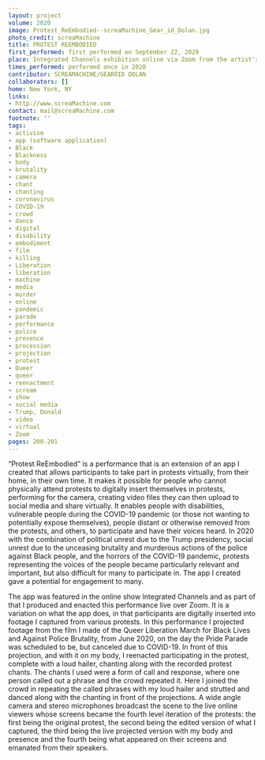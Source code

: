 ```yaml
---
layout: project
volume: 2020
image: Protest_ReEmbodied--screaMachine_Gear_id_Dolan.jpg
photo_credit: screaMachine
title: PROTEST REEMBODIED
first_performed: first performed on September 22, 2020
place: Integrated Channels exhibition online via Zoom from the artist's home
times_performed: performed once in 2020
contributor: SCREAMACHINE/GEARÓID DOLAN
collaborators: []
home: New York, NY
links:
- http://www.screaMachine.com
contact: mail@screaMachine.com
footnote: ''
tags:
- activism
- app (software application)
- Black
- Blackness
- body
- brutality
- camera
- chant
- chanting
- coronavirus
- COVID-19
- crowd
- dance
- digital
- disability
- embodiment
- film
- killing
- Liberation
- liberation
- machine
- media
- murder
- online
- pandemic
- parade
- performance
- police
- presence
- procession
- projection
- protest
- Queer
- queer
- reenactment
- scream
- show
- social media
- Trump, Donald
- video
- virtual
- Zoom
pages: 200-201
---
```


“Protest ReEmbodied” is a performance that is an extension of an app I created that allows participants to take part in protests virtually, from their home, in their own time. It makes it possible for people who cannot physically attend protests to digitally insert themselves in protests, performing for the camera, creating video files they can then upload to social media and share virtually. It enables people with disabilities, vulnerable people during the COVID-19 pandemic (or those not wanting to potentially expose themselves), people distant or otherwise removed from the protests, and others, to participate and have their voices heard. In 2020 with the combination of political unrest due to the Trump presidency, social unrest due to the unceasing brutality and murderous actions of the police against Black people, and the horrors of the COVID-19 pandemic, protests representing the voices of the people became particularly relevant and important, but also difficult for many to participate in. The app I created gave a potential for engagement to many.

The app was featured in the online show Integrated Channels and as part of that I produced and enacted this performance live over Zoom. It is a variation on what the app does, in that participants are digitally inserted into footage I captured from various protests. In this performance I projected footage from the film I made of the Queer Liberation March for Black Lives and Against Police Brutality, from June 2020, on the day the Pride Parade was scheduled to be, but canceled due to COVID-19. In front of this projection, and with it on my body, I reenacted participating in the protest, complete with a loud hailer, chanting along with the recorded protest chants. The chants I used were a form of call and response, where one person called out a phrase and the crowd repeated it. Here I joined the crowd in repeating the called phrases with my loud hailer and strutted and danced along with the chanting in front of the projections. A wide angle camera and stereo microphones broadcast the scene to the live online viewers whose screens became the fourth level iteration of the protests: the first being the original protest, the second being the edited version of what I captured, the third being the live projected version with my body and presence and the fourth being what appeared on their screens and emanated from their speakers.